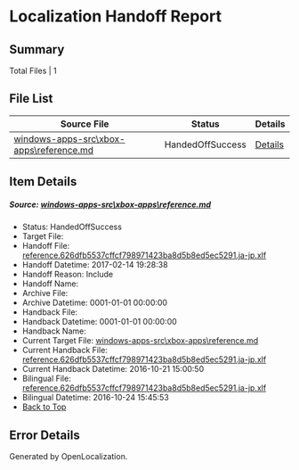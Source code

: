 # <a name='report-top'></a> Localization Handoff Report

## Summary
 Total Files | 1

## File List
 Source File | Status | Details 
 ----------- | ------ | ------- 
 [windows-apps-src\xbox-apps\reference.md](https://cpubwin.visualstudio.com/windows-uwp/_git/windows-uwp/commit/0e22d9ba0ba1e62d1b68fdd8d40c6d24c8398597?path=windows-apps-src%2Fxbox-apps%2Freference.md&_a=contents) | HandedOffSuccess | [Details](#fa3805d5befbd05824d093d3505b00a810f1a7267941)

## Item Details
##### <a name='fa3805d5befbd05824d093d3505b00a810f1a7267941'></a> Source: [windows-apps-src\xbox-apps\reference.md](https://cpubwin.visualstudio.com/windows-uwp/_git/windows-uwp/commit/0e22d9ba0ba1e62d1b68fdd8d40c6d24c8398597?path=windows-apps-src%2Fxbox-apps%2Freference.md&_a=contents)
* Status: HandedOffSuccess
* Target File: 
* Handoff File: [reference.626dfb5537cffcf798971423ba8d5b8ed5ec5291.ja-jp.xlf](https://cpubwin.visualstudio.com/windows-uwp/_git/WDCLib.handoff/commit/92a2948b62048a3bf98fd397507691631b5296a3?path=ol-handoff%2Fcpubwin%2Fwindows-uwp.ja-jp%2Fmaster%2Freference.626dfb5537cffcf798971423ba8d5b8ed5ec5291.ja-jp.xlf&_a=contents)
* Handoff Datetime: 2017-02-14 19:28:38
* Handoff Reason: Include
* Handoff Name: 
* Archive File: 
* Archive Datetime: 0001-01-01 00:00:00
* Handback File: 
* Handback Datetime: 0001-01-01 00:00:00
* Handback Name: 
* Current Target File: [windows-apps-src\xbox-apps\reference.md](https://cpubwin.visualstudio.com/windows-uwp/_git/windows-uwp.ja-jp/commit/a0c9b37996e144c232a515e52bb1b63c37a2862b?path=windows-apps-src%2Fxbox-apps%2Freference.md&_a=contents)
* Current Handback File: [reference.626dfb5537cffcf798971423ba8d5b8ed5ec5291.ja-jp.xlf](https://cpubwin.visualstudio.com/windows-uwp/_git/WDCLib.handback/commit/480ff19d0d67081a9e8f65722d99210ca2ffc468?path=ol-handback%2FMicrosoft%2Fwindows-apps.ja-jp%2Fmaster%2Freference.626dfb5537cffcf798971423ba8d5b8ed5ec5291.ja-jp.xlf&_a=contents)
* Current Handback Datetime: 2016-10-21 15:00:50
* Bilingual File: [reference.626dfb5537cffcf798971423ba8d5b8ed5ec5291.ja-jp.xlf](https://cpubwin.visualstudio.com/windows-uwp/_git/WDCLib.handback/commit/480ff19d0d67081a9e8f65722d99210ca2ffc468?path=ol-handback%2FMicrosoft%2Fwindows-apps.ja-jp%2Fmaster%2Freference.626dfb5537cffcf798971423ba8d5b8ed5ec5291.ja-jp.xlf&_a=contents)
* Bilingual Datetime: 2016-10-24 15:45:53
* [Back to Top](#report-top)


## Error Details

Generated by OpenLocalization.
